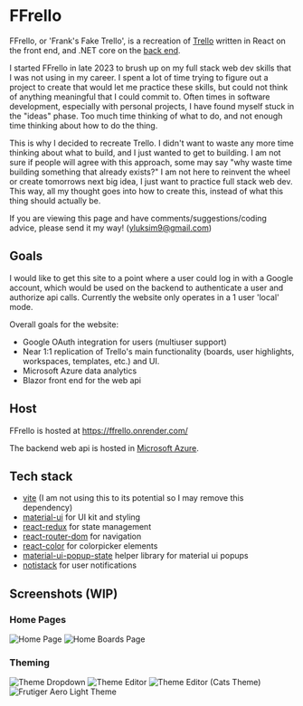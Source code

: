 # FFrello 

FFrello, or 'Frank's Fake Trello', is a recreation of [Trello](https://trello.com/) written in React on the front end, and .NET core on the [back end](https://github.com/fmiskuly19/ffrello-api).

I started FFrello in late 2023 to brush up on my full stack web dev skills that I was not using in my career. I spent a lot of time trying to figure out a project to create that would let me practice these skills, but could not think of anything meaningful that I could commit to. Often times in software development, especially with personal projects, I have found myself stuck in the "ideas" phase. Too much time thinking of what to do, and not enough time thinking about how to do the thing. 

This is why I decided to recreate Trello. I didn't want to waste any more time thinking about what to build, and I just wanted to get to building. I am not sure if people will agree with this approach, some may say "why waste time building something that already exists?" I am not here to reinvent the wheel or create tomorrows next big idea, I just want to practice full stack web dev. This way, all my thought goes into how to create this, instead of what this thing should actually be.  

If you are viewing this page and have comments/suggestions/coding advice, please send it my way! (yluksim9@gmail.com)

## Goals

I would like to get this site to a point where a user could log in with a Google account, which would be used on the backend to authenticate a user and authorize api calls. Currently the website only operates in a 1 user 'local' mode. 

Overall goals for the website:
- Google OAuth integration for users (multiuser support)
- Near 1:1 replication of Trello's main functionality (boards, user highlights, workspaces, templates, etc.) and UI.
- Microsoft Azure data analytics
- Blazor front end for the web api

## Host

FFrello is hosted at https://ffrello.onrender.com/

The backend web api is hosted in [Microsoft Azure](https://ffrelloapiappservice.azurewebsites.net/). 

## Tech stack
- [vite](https://vitejs.dev/) (I am not using this to its potential so I may remove this dependency)
- [material-ui](https://mui.com/material-ui/) for UI kit and styling
- [react-redux](https://react-redux.js.org/) for state management
- [react-router-dom](https://reactrouter.com/en/main) for navigation
- [react-color](https://casesandberg.github.io/react-color/) for colorpicker elements
- [material-ui-popup-state](https://www.npmjs.com/package/material-ui-popup-state) helper library for material ui popups
- [notistack](https://www.npmjs.com/package/notistack) for user notifications

## Screenshots (WIP)

### Home Pages
![Home Page](https://github.com/fmiskuly19/ffrello/assets/33069374/f55e25f9-e096-4fc5-aadd-a9c08c103ebd)
![Home Boards Page](https://github.com/fmiskuly19/ffrello/assets/33069374/c5312185-dd20-4d32-932f-00e43dace3b1)

### Theming
![Theme Dropdown](https://github.com/fmiskuly19/ffrello/assets/33069374/dfcd88dd-fbe7-4462-8df5-9c3569e0f54e)
![Theme Editor](https://github.com/fmiskuly19/ffrello/assets/33069374/c65065bf-1303-4359-b85c-5fec9066ffb0)
![Theme Editor (Cats Theme)](https://github.com/fmiskuly19/ffrello/assets/33069374/30430793-f94e-4106-a32c-98920467dc18)
![Frutiger Aero Light Theme](https://github.com/fmiskuly19/ffrello/assets/33069374/01a1e870-c2c4-4cfb-a946-5176c78310d3)
